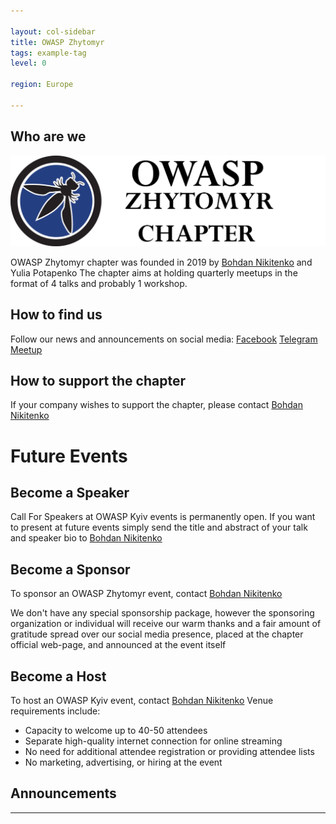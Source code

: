 ```yaml
---

layout: col-sidebar
title: OWASP Zhytomyr
tags: example-tag
level: 0

region: Europe

---
```



## Who are we

![OWASP Zhytomyr](assets/images/OWASP_LOGO.png "OWASP Zhytomyr")

OWASP Zhytomyr chapter was founded in 2019 by [Bohdan Nikitenko](mailto:bohdan.nikitenko@owasp.org) and Yulia Potapenko
The chapter aims at holding quarterly meetups in the format of 4 talks and probably 1 workshop.

## How to find us

Follow our news and announcements on social media:
[Facebook](https://www.facebook.com/owaspzhytomyr/)
[Telegram](https://t.me/OWASP_ZHYTOMYR_OFFICIAL)
[Meetup](https://www.meetup.com/OWASP-Zhytomyr-Chapter/events/)

## How to support the chapter

If your company wishes to support the chapter, please contact [Bohdan Nikitenko](mailto:bohdan.nikitenko@owasp.org)

# Future Events

## Become a Speaker

Call For Speakers at OWASP Kyiv events is permanently open. If you want
to present at future events simply send the title and abstract
of your talk and speaker bio to [Bohdan Nikitenko](mailto:bohdan.nikitenko@owasp.org)

## Become a Sponsor

To sponsor an OWASP Zhytomyr event, contact [Bohdan Nikitenko](mailto:bohdan.nikitenko@owasp.org)

We don't have any special sponsorship package, however the sponsoring
organization or individual will receive our warm thanks and a fair
amount of gratitude spread over our social media presence, placed at the
chapter official web-page, and announced at the event itself

## Become a Host

To host an OWASP Kyiv event, contact [Bohdan Nikitenko](mailto:bohdan.nikitenko@owasp.org)
Venue requirements include:

  - Capacity to welcome up to 40-50 attendees
  - Separate high-quality internet connection for online streaming
  - No need for additional attendee registration or providing attendee
    lists
  - No marketing, advertising, or hiring at the event

## Announcements
---


<!-- Standard Chapter Page Template
This is an example of a Project or Chapter page.
Please change these items to indicate the actual information you wish to present. In addition to this information, the 'front-matter' above the text should be modified to reflect your actual information.  An explanation of each of the front-matter items is below:

{front matter for this file}

```
- layout: This is the layout used by project and chapter pages.  You should leave this value as col-sidebar
- title: This is the title of your project or chapter page, usually the name.  For example, OWASP Zed Attack Proxy or OWASP Baltimore
- tags: This is a space-delimited list of tags you associate with your project or chapter.  If you are using tabs, at least one of these tags should be unique in order to be used in the tabs files (an example tab is included in this repo) 
- region: This is the region you are in according to our data
```

{copy for this file (index.md)}
Replace the text above the commented area with your information in the format below:
```
## Welcome
Include some information here about your chapter

## Participation
The Open Web Application Security Project (OWASP) is a nonprofit foundation that works to improve the security of software. All of our projects ,tools, documents, forums, and chapters are free and open to anyone interested in improving application security. 

Chapters are led by local leaders in accordance with the [Chapter Leader Handbook](/www-policy/rules-of-procedure/chapter-handbook). Financial contributions should only be made online using the authorized online donation button. To be a SPEAKER at ANY OWASP Chapter in the world simply review the [speaker agreement](/www-policy/speaker-agreement) and then contact the local chapter leader with details of what OWASP Project, independent research, or related software security topic you would like to present.

Everyone is welcome and encouraged to participate in our [Projects](/projects), [Local Chapters](/chapters), [Events](/events), [Online Groups](https://groups.google.com/a/owasp.com/){:target='_blank'}, and [Community Slack Channel](https://owasp.slack.com/){:target='_blank'}. We especially encourage diversity in all our initiatives. OWASP is a fantastic place to learn about application security, to network, and even to build your reputation as an expert. We also encourage you to be [become a member](/membership) or consider a [donation](/donate) to support our ongoing work.

## Local News
- Meeting Location
- Everyone is welcome to join us at our chapter meetings.

```
{info.md}

This separate file is where you should place links to your Google Group and Meetup page. It will be automatically rendered in the column sidebar.

{leaders.md}

Another separate file that should simply include each leaders name with mailto link as a list. It will also be automatically rendered in the column sidebar.

-->
